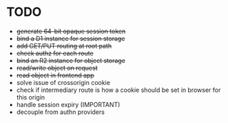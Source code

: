 # TODO

- ~~generate 64-bit opaque session token~~
- ~~bind a D1 instance for session storage~~
- ~~add GET/PUT routing at root path~~
- ~~check authz for each route~~
- ~~bind an R2 instance for object storage~~
- ~~read/write object on request~~
- ~~read object in frontend app~~
- solve issue of crossorigin cookie
- check if intermediary route is how a cookie should be set in browser for this origin
- handle session expiry (IMPORTANT)
- decouple from authn providers
